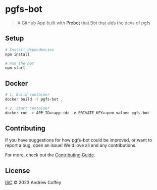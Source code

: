 # pgfs-bot

> A GitHub App built with [Probot](https://github.com/probot/probot) that Bot that aids the devs of pgfs

## Setup

```sh
# Install dependencies
npm install

# Run the bot
npm start
```

## Docker

```sh
# 1. Build container
docker build -t pgfs-bot .

# 2. Start container
docker run -e APP_ID=<app-id> -e PRIVATE_KEY=<pem-value> pgfs-bot
```

## Contributing

If you have suggestions for how pgfs-bot could be improved, or want to report a bug, open an issue! We'd love all and any contributions.

For more, check out the [Contributing Guide](CONTRIBUTING.md).

## License

[ISC](LICENSE) © 2023 Andrew Coffey
